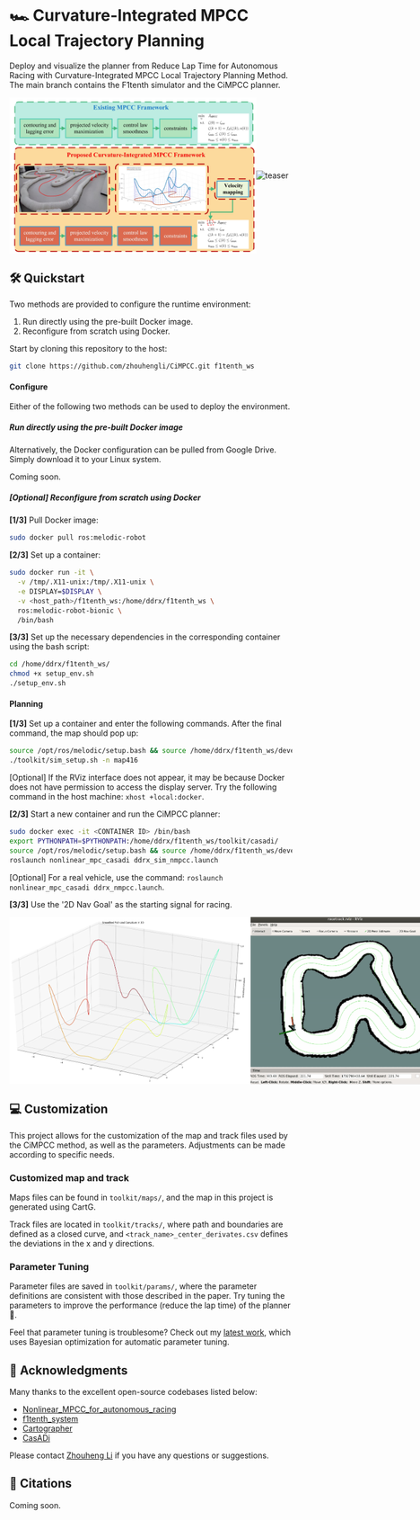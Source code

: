 # 🏎️ Curvature-Integrated MPCC Local Trajectory Planning

Deploy and visualize the planner from Reduce Lap Time for Autonomous Racing with Curvature-Integrated MPCC Local Trajectory Planning Method. The main branch contains the F1tenth simulator and the CiMPCC planner.

<div style="display: flex; justify-content: space-between; align-items: center;">
  <img src="./media/teaser.jpg" alt="teaser" width="440" />
  <img src="./media/cimpcc.gif" alt="teaser" width="360" />
</div>


## 🛠️ Quickstart

Two methods are provided to configure the runtime environment:

1. Run directly using the pre-built Docker image.
2. Reconfigure from scratch using Docker.

Start by cloning this repository to the host:

```bash
git clone https://github.com/zhouhengli/CiMPCC.git f1tenth_ws
```

#### Configure

Either of the following two methods can be used to deploy the environment.

##### Run directly using the pre-built Docker image

Alternatively, the Docker configuration can be pulled from Google Drive. Simply download it to your Linux system.

Coming soon.

##### [Optional] Reconfigure from scratch using Docker

**[1/3]** Pull Docker image:

```bash
sudo docker pull ros:melodic-robot
```

**[2/3]** Set up a container:

```bash
sudo docker run -it \
  -v /tmp/.X11-unix:/tmp/.X11-unix \
  -e DISPLAY=$DISPLAY \
  -v <host_path>/f1tenth_ws:/home/ddrx/f1tenth_ws \
  ros:melodic-robot-bionic \
  /bin/bash
```

**[3/3]** Set up the necessary dependencies in the corresponding container using the bash script:

``` bash
cd /home/ddrx/f1tenth_ws/
chmod +x setup_env.sh
./setup_env.sh
```

#### Planning

**[1/3]** Set up a container and enter the following commands. After the final command, the map should pop up:

```bash
source /opt/ros/melodic/setup.bash && source /home/ddrx/f1tenth_ws/devel/setup.bash
./toolkit/sim_setup.sh -n map416
```

[Optional] If the RViz interface does not appear, it may be because Docker does not have permission to access the display server. Try the following command in the host machine: `xhost +local:docker`.

**[2/3]** Start a new container and run the CiMPCC planner:

```bash
sudo docker exec -it <CONTAINER ID> /bin/bash
export PYTHONPATH=$PYTHONPATH:/home/ddrx/f1tenth_ws/toolkit/casadi/
source /opt/ros/melodic/setup.bash && source /home/ddrx/f1tenth_ws/devel/setup.bash
roslaunch nonlinear_mpc_casadi ddrx_sim_nmpcc.launch
```

[Optional] For a real vehicle, use the command: `roslaunch nonlinear_mpc_casadi ddrx_nmpcc.launch`.

**[3/3]** Use the '2D Nav Goal' as the starting signal for racing.

<div style="display: flex; justify-content: space-between; align-items: center;">
  <img src="./media/3Dcur.jpg" alt="teaser" width="430" />
  <img src="./media/sim.gif" alt="teaser" width="340" />
</div>

## 💻 Customization

This project allows for the customization of the map and track files used by the CiMPCC method, as well as the parameters. Adjustments can be made according to specific needs.

### Customized map and track

Maps files can be found in `toolkit/maps/`, and the map in this project is generated using CartG.

Track files are located in `toolkit/tracks/`, where path and boundaries are defined as a closed curve, and `<track_name>_center_derivates.csv` defines the deviations in the x and y directions.

### Parameter Tuning

Parameter files are saved in `toolkit/params/`, where the parameter definitions are consistent with those described in the paper. Try tuning the parameters to improve the performance (reduce the lap time) of the planner 🏁.

Feel that parameter tuning is troublesome? Check out my [latest work](https://arxiv.org/pdf/2410.11570), which uses Bayesian optimization for automatic parameter tuning.

## 🤗 Acknowledgments

Many thanks to the excellent open-source codebases listed below:

- [Nonlinear_MPCC_for_autonomous_racing](https://github.com/nirajbasnet/Nonlinear_MPCC_for_autonomous_racing)
- [f1tenth_system](https://github.com/f1tenth/f1tenth_system)
- [Cartographer](https://github.com/cartographer-project/cartographer)
- [CasADi](https://web.casadi.org/)

Please contact [Zhouheng Li](https://zhouhengli.github.io/zhouhengli/) if you have any questions or suggestions.

## 📑 Citations

Coming soon.

